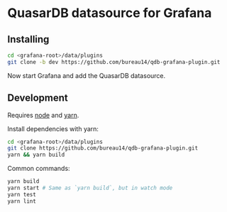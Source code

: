 QuasarDB datasource for Grafana
===============================

Installing
----------

```sh
cd <grafana-root>/data/plugins
git clone -b dev https://github.com/bureau14/qdb-grafana-plugin.git
```

Now start Grafana and add the QuasarDB datasource.

Development
-----------

Requires [node](https://nodejs.org/en/) and [yarn](https://yarnpkg.com/en/).

Install dependencies with yarn:

```sh
cd <grafana-root>/data/plugins
git clone https://github.com/bureau14/qdb-grafana-plugin.git
yarn && yarn build
```

Common commands:

```sh
yarn build
yarn start # Same as `yarn build`, but in watch mode
yarn test
yarn lint
```
